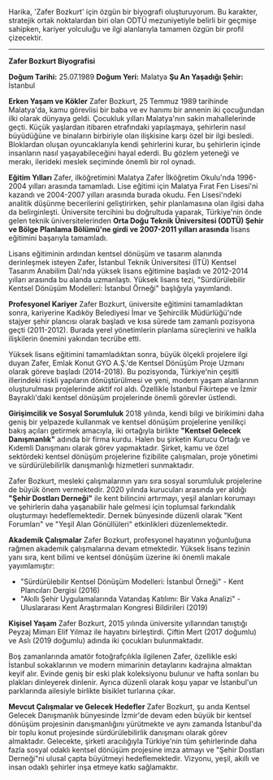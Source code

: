 Harika, 'Zafer Bozkurt' için özgün bir biyografi oluşturuyorum. Bu karakter, stratejik ortak noktalardan biri olan ODTÜ mezuniyetiyle belirli bir geçmişe sahipken, kariyer yolculuğu ve ilgi alanlarıyla tamamen özgün bir profil çizecektir.

---

**Zafer Bozkurt Biyografisi**

**Doğum Tarihi:** 25.07.1989
**Doğum Yeri:** Malatya
**Şu An Yaşadığı Şehir:** İstanbul

**Erken Yaşam ve Kökler**
Zafer Bozkurt, 25 Temmuz 1989 tarihinde Malatya'da, kamu görevlisi bir baba ve ev hanımı bir annenin iki çocuğundan ilki olarak dünyaya geldi. Çocukluk yılları Malatya'nın sakin mahallelerinde geçti. Küçük yaşlardan itibaren etrafındaki yapılaşmaya, şehirlerin nasıl büyüdüğüne ve binaların birbiriyle olan ilişkisine karşı özel bir ilgi besledi. Bloklardan oluşan oyuncaklarıyla kendi şehirlerini kurar, bu şehirlerin içinde insanların nasıl yaşayabileceğini hayal ederdi. Bu gözlem yeteneği ve merakı, ilerideki meslek seçiminde önemli bir rol oynadı.

**Eğitim Yılları**
Zafer, ilköğretimini Malatya Zafer İlköğretim Okulu'nda 1996-2004 yılları arasında tamamladı. Lise eğitimi için Malatya Fırat Fen Lisesi'ni kazandı ve 2004-2007 yılları arasında burada okudu. Fen Lisesi'ndeki analitik düşünme becerilerini geliştirirken, şehir planlamasına olan ilgisi daha da belirginleşti. Üniversite tercihini bu doğrultuda yaparak, Türkiye'nin önde gelen teknik üniversitelerinden **Orta Doğu Teknik Üniversitesi (ODTÜ) Şehir ve Bölge Planlama Bölümü'ne girdi ve 2007-2011 yılları arasında** lisans eğitimini başarıyla tamamladı.

Lisans eğitiminin ardından kentsel dönüşüm ve tasarım alanında derinleşmek isteyen Zafer, İstanbul Teknik Üniversitesi (İTÜ) Kentsel Tasarım Anabilim Dalı'nda yüksek lisans eğitimine başladı ve 2012-2014 yılları arasında bu alanda uzmanlaştı. Yüksek lisans tezi, "Sürdürülebilir Kentsel Dönüşüm Modelleri: İstanbul Örneği" başlığıyla yayımlandı.

**Profesyonel Kariyer**
Zafer Bozkurt, üniversite eğitimini tamamladıktan sonra, kariyerine Kadıköy Belediyesi İmar ve Şehircilik Müdürlüğü'nde stajyer şehir plancısı olarak başladı ve kısa sürede tam zamanlı pozisyona geçti (2011-2012). Burada yerel yönetimlerin planlama süreçlerini ve halkla ilişkilerin önemini yakından tecrübe etti.

Yüksek lisans eğitimini tamamladıktan sonra, büyük ölçekli projelere ilgi duyan Zafer, Emlak Konut GYO A.Ş.'de Kentsel Dönüşüm Proje Uzmanı olarak göreve başladı (2014-2018). Bu pozisyonda, Türkiye'nin çeşitli illerindeki riskli yapıların dönüştürülmesi ve yeni, modern yaşam alanlarının oluşturulması projelerinde aktif rol aldı. Özellikle İstanbul Fikirtepe ve İzmir Bayraklı'daki kentsel dönüşüm projelerinde önemli görevler üstlendi.

**Girişimcilik ve Sosyal Sorumluluk**
2018 yılında, kendi bilgi ve birikimini daha geniş bir yelpazede kullanmak ve kentsel dönüşüm projelerine yenilikçi bakış açıları getirmek amacıyla, iki ortağıyla birlikte **"Kentsel Gelecek Danışmanlık"** adında bir firma kurdu. Halen bu şirketin Kurucu Ortağı ve Kıdemli Danışmanı olarak görev yapmaktadır. Şirket, kamu ve özel sektördeki kentsel dönüşüm projelerine fizibilite çalışmaları, proje yönetimi ve sürdürülebilirlik danışmanlığı hizmetleri sunmaktadır.

Zafer Bozkurt, mesleki çalışmalarının yanı sıra sosyal sorumluluk projelerine de büyük önem vermektedir. 2020 yılında kurucuları arasında yer aldığı **"Şehir Dostları Derneği"** ile kent bilincini artırmayı, yeşil alanları korumayı ve şehirlerin daha yaşanabilir hale gelmesi için toplumsal farkındalık oluşturmayı hedeflemektedir. Dernek bünyesinde düzenli olarak "Kent Forumları" ve "Yeşil Alan Gönüllüleri" etkinlikleri düzenlemektedir.

**Akademik Çalışmalar**
Zafer Bozkurt, profesyonel hayatının yoğunluğuna rağmen akademik çalışmalarına devam etmektedir. Yüksek lisans tezinin yanı sıra, kent bilimi ve kentsel dönüşüm üzerine iki önemli makale yayımlamıştır:
*   "Sürdürülebilir Kentsel Dönüşüm Modelleri: İstanbul Örneği" - Kent Plancıları Dergisi (2016)
*   "Akıllı Şehir Uygulamalarında Vatandaş Katılımı: Bir Vaka Analizi" - Uluslararası Kent Araştırmaları Kongresi Bildirileri (2019)

**Kişisel Yaşam**
Zafer Bozkurt, 2015 yılında üniversite yıllarından tanıştığı Peyzaj Mimarı Elif Yılmaz ile hayatını birleştirdi. Çiftin Mert (2017 doğumlu) ve Aslı (2019 doğumlu) adında iki çocukları bulunmaktadır.

Boş zamanlarında amatör fotoğrafçılıkla ilgilenen Zafer, özellikle eski İstanbul sokaklarının ve modern mimarinin detaylarını kadrajına almaktan keyif alır. Evinde geniş bir eski plak koleksiyonu bulunur ve hafta sonları bu plakları dinleyerek dinlenir. Ayrıca düzenli olarak koşu yapar ve İstanbul'un parklarında ailesiyle birlikte bisiklet turlarına çıkar.

**Mevcut Çalışmalar ve Gelecek Hedefler**
Zafer Bozkurt, şu anda Kentsel Gelecek Danışmanlık bünyesinde İzmir'de devam eden büyük bir kentsel dönüşüm projesinin danışmanlığını yürütmekte ve aynı zamanda İstanbul'da bir toplu konut projesinde sürdürülebilirlik danışmanı olarak görev almaktadır. Gelecekte, şirketi aracılığıyla Türkiye'nin tüm şehirlerinde daha fazla sosyal odaklı kentsel dönüşüm projesine imza atmayı ve "Şehir Dostları Derneği"ni ulusal çapta büyütmeyi hedeflemektedir. Vizyonu, yeşil, akıllı ve insan odaklı şehirler inşa etmeye katkı sağlamaktır.